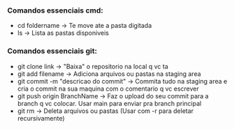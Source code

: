 ### Comandos essenciais cmd:
+ cd foldername -> Te move ate a pasta digitada
+ ls -> Lista as pastas disponiveis

### Comandos essenciais git:
+ git clone link -> "Baixa" o repositorio na local q vc ta
+ git add filename -> Adiciona arquivos ou pastas na staging area
+ git commit -m "descricao do commit" -> Commita tudo na staging area e cria o commit na sua maquina com o comentario q vc escrever
+ git push origin BranchName -> Faz o upload do seu commit para a branch q vc colocar. Usar main para enviar pra branch principal
+ git rm -> Deleta arquivos ou pastas (Usar com -r para deletar recursivamente)

